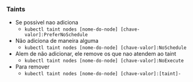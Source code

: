 ### Taints

* Se possivel nao adiciona
    - ``` kubectl taint nodes [nome-do-node] [chave-valor]:PreferNoSchedule ```
* Não adiciona de maneira alguma
    - ``` kubectl taint nodes [nome-do-node] [chave-valor]:NoSchedule ```
* Alem de não adicionar, ele remove os que nao atendem ao taint
    - ``` kubectl taint nodes [nome-do-node] [chave-valor]:NoExecute ```
* Para remover
    - ``` kubectl taint nodes [nome-do-node] [chave-valor]:[taint]- ```